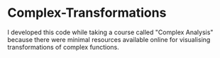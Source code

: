 # Complex-Transformations
I developed this code while taking a course called "Complex Analysis" because there were minimal resources available online for visualising transformations of complex functions.
